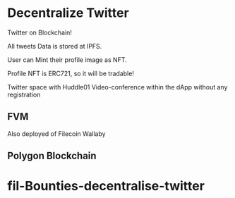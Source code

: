 # Decentralize Twitter

Twitter on Blockchain!


All tweets Data is stored at IPFS.

User can Mint their profile image as NFT.

Profile NFT is ERC721, so it will be tradable!

Twitter space with Huddle01 Video-conference within the dApp without any registration


## FVM 
Also deployed of Filecoin Wallaby
## Polygon Blockchain


# fil-Bounties-decentralise-twitter

